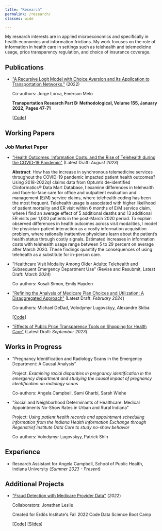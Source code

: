 ```yaml
---
title: "Research"
permalink: /research/
classes: wide

---
```


My research interests are in applied microeconomics and specifically in health economics and information frictions. My work focuses on the role of information in health care in settings such as telehealth and telemedicine usage, price transparency regulation, and choice of insurance coverage.

## Publications

- ["A Recursive Logit Model with Choice Aversion and Its Application to Transportation Networks."](https://doi.org/10.1016/j.trb.2021.10.011) (2022)

   Co-authors: Jorge Lorca, Emerson Melo
   
   **Transportation Research Part B: Methodological, Volume 155, January 2022, Pages 47-71**
   
   [[Code](https://github.com/austinknies/choiceaversion_recursivelogit)]

## Working Papers

### Job Market Paper

- ["Health Outcomes, Information Costs, and the Rise of Telehealth during the COVID-19 Pandemic"](https://austinknies.github.io/AK_RiseofTelehealth_WP.pdf) (Latest Draft: *August 2023*)

   **Abstract**: How has the increase in synchronous telemedicine services throughout the COVID-19 pandemic impacted patient health outcomes? Using 2018-2022q1 claims data from Optum’s de-identified Clinformatics®️ Data Mart Database, I examine differences in telehealth and face-to-face care for office and outpatient evaluation and management (E/M) service claims, where telehealth coding has been the most frequent. Telehealth usage is associated with higher likelihood of patient mortality and ER visit within 6 months of E/M service claim, where I find an average effect of 5 additional deaths and 13 additional ER visits per 1,000 patients in the post-March 2020 period. To explain observed differences in health outcomes across visit modalities, I model the physician-patient interaction as a costly information acquisition problem, where rationally inattentive physicians learn about the patient’s health status through costly signals. Estimated increases in information costs with telehealth usage range between 5 to 29 percent on average after March 2020. These findings quantify the consequences of using telehealth as a substitute for in-person care.


- "Healthcare Visit Modality Among Older Adults: Telehealth and Subsequent Emergency Department Use" (Revise and Resubmit, Latest Draft: *March 2024*)

  Co-authors: Kosali Simon, Emily Hayden

- ["Refining the Analysis of Medicare Plan Choices and Utilization: A Disaggregated Approach"](https://github.com/austinknies/refininganalysis_medicareplanchoice/blob/main/RefiningAnalysis_WP.pdf) (Latest Draft: *February 2024*)

   Co-authors: Michael DeDad, Volodymyr Lugovskyy, Alexandre Skiba
  
  [[Code](https://github.com/austinknies/refininganalysis_medicareplanchoice)]

- ["Effects of Public Price Transparency Tools on Shopping for Health Care"](https://austinknies.github.io/Effects_PriceTransparency_SFC_Knies2023.pdf) (Latest Draft: *September 2023*)
  
## Works in Progress

- "Pregnancy Identification and Radiology Scans in the Emergency Department: A Causal Analysis”

  Project: *Examining racial disparities in pregnancy identification in the emergency department and studying the causal impact of pregnancy identification on radiology scans*

  Co-authors: Angela Campbell, Sami Gharbi, Sarah Wiehe
     
- "Social and Neighborhood Determinants of Healthcare: Medical Appointments No-Show Rates in Urban and Rural Indiana"

   Project: *Using patient health records and appointment scheduling information from the Indiana Health Information Exchange through Regenstrief Institute Data Core to study no-show behavior*

   Co-authors: Volodymyr Lugovskyy, Patrick Shih

## Experience

- Research Assistant for Angela Campbell, School of Public Health, Indiana University (*Summer 2023 - Present*)

## Additional Projects

- ["Fraud Detection with Medicare Provider Data"](https://github.com/austinknies/fall22-bloom/blob/main/Executive%20Summary.pdf) (*2022*)

   Collaborators: Jonathan Leslie
   
   Created for Erdős Institute's Fall 2022 Code Data Science Boot Camp
   
   [[Code](https://github.com/austinknies/fall22-bloom)] 
   [[Slides](https://github.com/austinknies/fall22-bloom/blob/main/Slides.pdf)]
